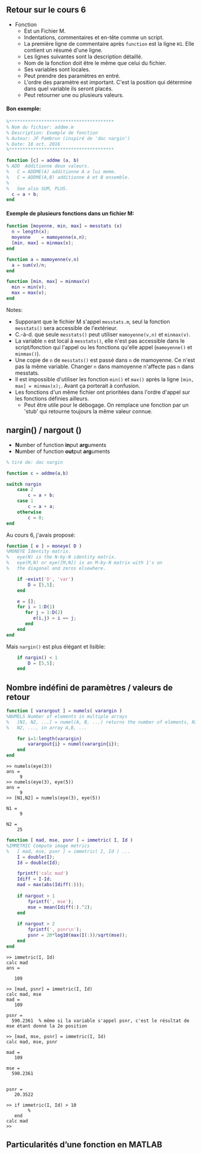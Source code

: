 ## Retour sur le cours 6
 * Fonction
    * Est un Fichier M.
    * Indentations, commentaires et en-tête comme un script.
    * La première ligne de commentaire après ```function``` est la ligne ```H1```. Elle contient un résumé d'une ligne.
    * Les lignes suivantes sont la description détaillé.
    * Nom de la fonction doit être le même que celui du fichier.
    * Ses variables sont locales.
    * Peut prendre des paramètres en entré.
    * L'ordre des paramètre est important. C'est la position qui détermine dans quel variable ils seront placés.
    * Peut retourner une ou plusieurs valeurs.

#### Bon exemple:

``` Matlab
%***************************************
% Nom du fichier: addme.m          
% Description: Exemple de fonction    
% Auteur: JF Pambrun (inspiré de 'doc nargin')
% Date: 18 oct. 2016          
%***************************************

function [c] = addme (a, b)
% ADD  Additionne deux valeurs.
%   C = ADDME(A) additionne A a lui meme.
%   C = ADDME(A,B) additionne A et B ensemble.
%
%   See also SUM, PLUS.
  c = a + b;
end
```

#### Exemple de plusieurs fonctions dans un fichier M:

``` Matlab
function [moyenne, min, max] = messtats (x)
  n = length(x);
  moyenne    = mamoyenne(x,n);
  [min, max] = minmax(x);
end

function a = mamoyenne(v,n)
  a = sum(v)/n;
end

function [min, max] = minmax(v)
  min = min(v);
  max = max(v);
end
```
Notes:
 * Supporant que le fichier M s'appel ```messtats.m```, seul la fonction ```messtats()``` sera accessible de l'extérieur.
 * C.-à-d. que seule ```messtats()``` peut utiliser ```mamoyenne(v,n)``` et ```minmax(v)```.
 * La variable ```n``` est local à ```messtats()```, elle n'est pas accessible dans le script/fonction qui l'appel ou les fonctions qu'elle appel (```mamoyenne()``` et ```minmax()```).
 * Une copie de ```n``` de ```messtats()``` est passé dans ```n``` de mamoyenne. Ce n'est pas la même variable. Changer ```n``` dans mamoyenne n'affecte pas ```n``` dans messtats.
 * Il est impossible d'utiliser les fonction ```min()``` et ```max()``` après la ligne ```[min, max] = minmax(x);```. Avant ça porterait à confusion.
 * Les fonctions d'un même fichier ont prioritées dans l'ordre d'appel sur les fonctions définies ailleurs. 
    * Peut être utile pour le débogage. On remplace une fonction par un 'stub' qui retourne toujours la même valeur connue.

## nargin() / nargout ()

 * **N**umber of function **in**put **arg**uments
 * **N**umber of function **out**put **arg**uments
 
 
``` Matlab
% tiré de: doc nargin

function c = addme(a,b)

switch nargin
    case 2
        c = a + b;
    case 1
        c = a + a;
    otherwise
        c = 0;
end
```

Au cours 6, j'avais proposé:

``` Matlab
function [ e ] = moneye( D )
%MONEYE Identity matrix.
%   eye(N) is the N-by-N identity matrix.
%   eye(M,N) or eye([M,N]) is an M-by-N matrix with 1's on
%   the diagonal and zeros elsewhere.

    if ~exist('D', 'var')
        D = [5,5];
    end

    e = [];
    for i = 1:D(1)
       for j = 1:D(2)
          e(i,j) = i == j;
       end
    end
end
```

Mais ```nargin()``` est plus élégant et lisible:

``` Matlab
    if nargin() < 1
        D = [5,5];
    end
```


## Nombre indéfini de paramètres / valeurs de retour

``` Matlab
function [ varargout ] = numels( varargin )
%NUMELS Number of elements in multiple arrays
%   [N1, N2, ...] = numel(A, B, ...) returns the number of elements, N1,
%   N2, ..., in array A,B, ...

    for i=1:length(varargin)
        varargout{i} = numel(varargin{i});
    end
end
```
```
>> numels(eye(3))
ans =
     9
>> numels(eye(3), eye(5))
ans =
     9
>> [N1,N2] = numels(eye(3), eye(5))

N1 =
     9

N2 =
    25
```



``` Matlab
function [ mad, mse, psnr ] = immetric( I, Id )
%IMMETRIC Compute image metrics
%   [ mad, mse, psnr ] = immetric( I, Id ) ...
    I = double(I);
    Id = double(Id);

    fprintf('calc mad')
    Idiff = I-Id;
    mad = max(abs(Idiff(:)));
    
    if nargout > 1
        fprintf(', mse');
        mse = mean(Idiff(:).^2);
    end
    
    if nargout > 2
        fprintf(', psnr\n');
        psnr = 20*log10(max(I(:))/sqrt(mse));
    end
end
```

```
>> immetric(I, Id)
calc mad
ans =

   109
   
>> [mad, psnr] = immetric(I, Id)
calc mad, mse
mad =
   109

psnr =
  590.2361  % même si la variable s'appel psnr, c'est le résultat de mse étant donné la 2e position

>> [mad, mse, psnr] = immetric(I, Id)
calc mad, mse, psnr

mad =
   109

mse =
  590.2361


psnr =
   20.3522
   
>> if immetric(I, Id) > 10
        %
   end
calc mad
>> 
```


## Particularités d’une fonction en MATLAB
